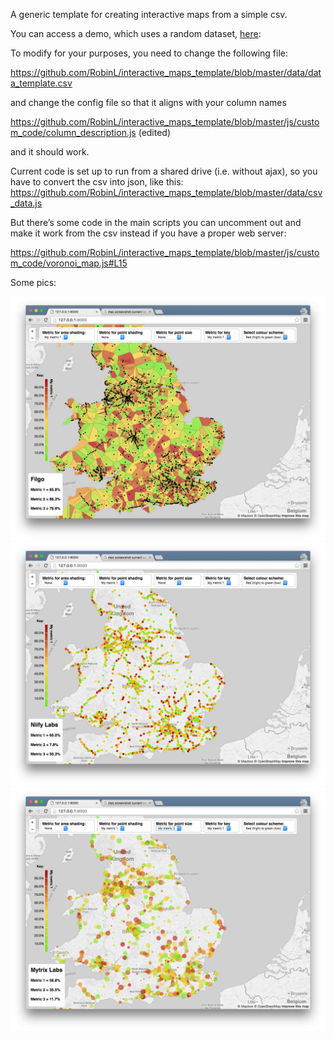 A generic template for creating interactive maps from a simple csv.

You can access a demo, which uses a random dataset, [here](http://robinl.github.io/interactive_maps_template/):  

To modify for your purposes, you need to change the following file:

https://github.com/RobinL/interactive_maps_template/blob/master/data/data_template.csv

and change the config file so that it aligns with your column names

https://github.com/RobinL/interactive_maps_template/blob/master/js/custom_code/column_description.js (edited)

and it should  work.

Current code is set up to run from a shared drive (i.e. without ajax), so you have to convert the csv into json, like this: https://github.com/RobinL/interactive_maps_template/blob/master/data/csv_data.js 

But there’s some code in the main scripts you can uncomment out and make it work from the csv instead if you have a proper web server:

https://github.com/RobinL/interactive_maps_template/blob/master/js/custom_code/voronoi_map.js#L15

Some pics:


![Alt text](/pics/1.png?raw=true "1")
![Alt text](/pics/2.png?raw=true "2")
![Alt text](/pics/3.png?raw=true "3")

